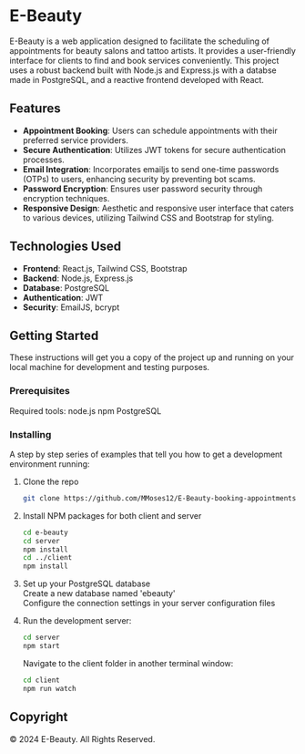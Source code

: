 # E-Beauty

E-Beauty is a web application designed to facilitate the scheduling of appointments for beauty salons and tattoo artists. It provides a user-friendly interface for clients to find and book services conveniently. This project uses a robust backend built with Node.js and Express.js with a databse made in PostgreSQL, and a reactive frontend developed with React.

## Features

- **Appointment Booking**: Users can schedule appointments with their preferred service providers.
- **Secure Authentication**: Utilizes JWT tokens for secure authentication processes.
- **Email Integration**: Incorporates emailjs to send one-time passwords (OTPs) to users, enhancing security by preventing bot scams.
- **Password Encryption**: Ensures user password security through encryption techniques.
- **Responsive Design**: Aesthetic and responsive user interface that caters to various devices, utilizing Tailwind CSS and Bootstrap for styling.

## Technologies Used

- **Frontend**: React.js, Tailwind CSS, Bootstrap
- **Backend**: Node.js, Express.js
- **Database**: PostgreSQL
- **Authentication**: JWT
- **Security**: EmailJS, bcrypt

## Getting Started

These instructions will get you a copy of the project up and running on your local machine for development and testing purposes.

### Prerequisites

Required tools:
node.js
npm
PostgreSQL

### Installing

A step by step series of examples that tell you how to get a development environment running:

1. Clone the repo <br/>
   ```bash
   git clone https://github.com/MMoses12/E-Beauty-booking-appointments.git

2. Install NPM packages for both client and server <br/>
   ```bash
   cd e-beauty
   cd server
   npm install
   cd ../client
   npm install

3. Set up your PostgreSQL database <br/>
   Create a new database named 'ebeauty' <br/>
   Configure the connection settings in your server configuration files <br/>

4. Run the development server: <br/>
   ```bash
   cd server
   npm start
   ```

   Navigate to the client folder in another terminal window: <br/>
   ```bash
   cd client
   npm run watch
   ```

## Copyright
   © 2024 E-Beauty. All Rights Reserved.


   
